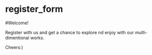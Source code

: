 # register_form
#Welcome!

Register with us and get a chance to explore nd enjoy with our multi-dimentional works.

Cheers:)
